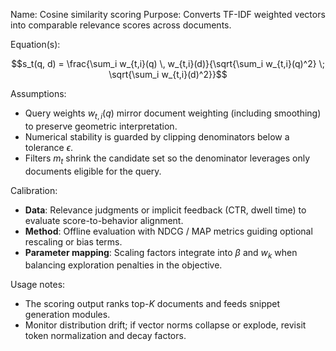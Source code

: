 Name: Cosine similarity scoring
Purpose: Converts TF-IDF weighted vectors into comparable relevance scores across documents.

Equation(s):
```math
s_t(q, d) = \frac{\sum_i w_{t,i}(q) \, w_{t,i}(d)}{\sqrt{\sum_i w_{t,i}(q)^2} \; \sqrt{\sum_i w_{t,i}(d)^2}}
```

Assumptions:
- Query weights $w_{t,i}(q)$ mirror document weighting (including smoothing) to preserve geometric interpretation.
- Numerical stability is guarded by clipping denominators below a tolerance $\epsilon$.
- Filters $m_t$ shrink the candidate set so the denominator leverages only documents eligible for the query.

Calibration:
- **Data**: Relevance judgments or implicit feedback (CTR, dwell time) to evaluate score-to-behavior alignment.
- **Method**: Offline evaluation with NDCG / MAP metrics guiding optional rescaling or bias terms.
- **Parameter mapping**: Scaling factors integrate into $\beta$ and $w_k$ when balancing exploration penalties in the objective.

Usage notes:
- The scoring output ranks top-$K$ documents and feeds snippet generation modules.
- Monitor distribution drift; if vector norms collapse or explode, revisit token normalization and decay factors.
